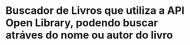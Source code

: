 # Buscador de Livros que utiliza a API Open Library, podendo buscar atráves do nome ou autor do livro

